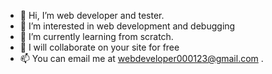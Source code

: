 - 👋 Hi, I’m web developer and tester.
- 👀 I’m interested in web development and debugging 
- 🌱 I’m currently learning from scratch.
- 💞️ I will collaborate on your site for free
- 📫 You can email me at webdeveloper000123@gmail.com .

<!---
site-page-test/site-page-test is a ✨ special ✨ repository because its `README.md` (this file) appears on your GitHub profile.
You can click the Preview link to take a look at your changes.
--->
